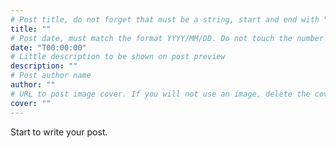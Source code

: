 ```yaml
---
# Post title, do not forget that must be a string, start and end with "".
title: ""
# Post date, must match the format YYYY/MM/DD. Do not touch the number after word T
date: "T00:00:00"
# Little description to be shown on post preview
description: ""
# Post author name
author: ""
# URL to post image cover. If you will not use an image, delete the cover property.
cover: ""
---
```


<!--
From here, start to write your post using markdown language.
Goog reference for markdown syntax:
https://www.markdownguide.org/basic-syntax/
If you want to render an image as post cover on the post page, start with an URL to the image.-->
<!--
Images
To add an image, add an exclamation mark (!), followed by alt text in brackets, and the path or URL to the image asset in parentheses. You can optionally add a title in quotation marks after the path or URL.

![The San Juan Mountains are beautiful!](/assets/images/san-juan-mountains.jpg "San Juan Mountains")
-->

Start to write your post.
